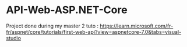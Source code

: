 # API-Web-ASP.NET-Core
Project done during my master 2 
tuto :
https://learn.microsoft.com/fr-fr/aspnet/core/tutorials/first-web-api?view=aspnetcore-7.0&tabs=visual-studio
